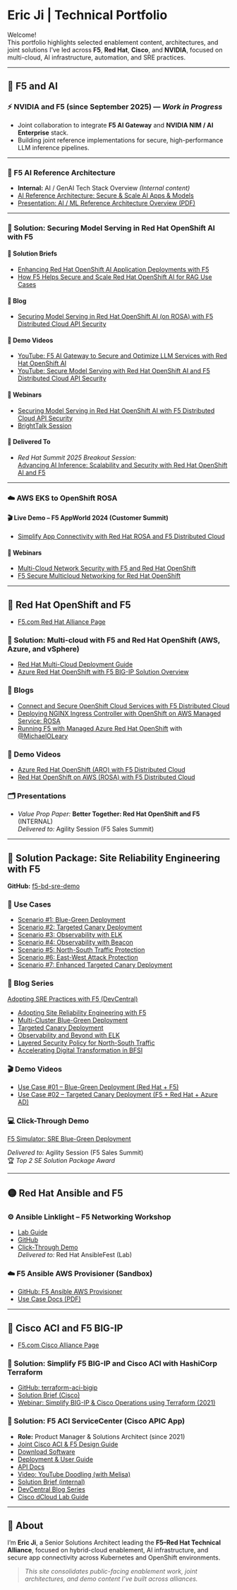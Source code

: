 # Eric Ji | Technical Portfolio

Welcome!  
This portfolio highlights selected enablement content, architectures, and joint solutions I’ve led across **F5**, **Red Hat**, **Cisco**, and **NVIDIA**, focused on multi-cloud, AI infrastructure, automation, and SRE practices.

---

## 🤖 F5 and AI

### ⚡ NVIDIA and F5 (since September 2025) — *Work in Progress*
- Joint collaboration to integrate **F5 AI Gateway** and **NVIDIA NIM / AI Enterprise** stack.
- Building joint reference implementations for secure, high-performance LLM inference pipelines.

---

### 🧠 F5 AI Reference Architecture
- **Internal:** AI / GenAI Tech Stack Overview *(Internal content)*
- [AI Reference Architecture: Secure & Scale AI Apps & Models](https://www.f5.com/resources/reference-architectures/ai-overview)
- [Presentation: AI / ML Reference Architecture Overview (PDF)](https://www.f5.com/pdf/reference-guide/f5-ai-reference-architecture.pdf)

---

### 🔐 Solution: Securing Model Serving in Red Hat OpenShift AI with F5

#### 📄 Solution Briefs
- [Enhancing Red Hat OpenShift AI Application Deployments with F5](https://www.f5.com/pdf/white-paper/f5-enhancing-red-hat-openshift-ai-application-deployments-white-paper.pdf)
- [How F5 Helps Secure and Scale Red Hat OpenShift AI for RAG Use Cases](https://www.f5.com/pdf/solution-overview/how-f5-helps-secure-and-scale-red-hat-openshift-ai-for-rag-use-cases-solution-ov.pdf)

#### 🧠 Blog
- [Securing Model Serving in Red Hat OpenShift AI (on ROSA) with F5 Distributed Cloud API Security](https://community.f5.com/kb/technicalarticles/securing-model-serving-in-red-hat-openshift-ai-on-rosa-with-f5-distributed-cloud/338353)

#### 🎥 Demo Videos
- [YouTube: F5 AI Gateway to Secure and Optimize LLM Services with Red Hat OpenShift AI](https://www.youtube.com/watch?v=RDBUNY6k9h0)
- [YouTube: Secure Model Serving with Red Hat OpenShift AI and F5 Distributed Cloud API Security](https://www.youtube.com/watch?v=QJhQaKE3L0w&t=32s)

#### 🧩 Webinars
- [Securing Model Serving in Red Hat OpenShift AI with F5 Distributed Cloud API Security](https://www.f5.com/company/events/webinars/securing-model-serving-in-red-hat-openshift-ai-with-f5-distributed-cloud-api-security)
- [BrightTalk Session](https://www.brighttalk.com/webcast/15797/645516)

#### 🎤 Delivered To
- *Red Hat Summit 2025 Breakout Session:*  
  [Advancing AI Inference: Scalability and Security with Red Hat OpenShift AI and F5](https://events.experiences.redhat.com/widget/redhat/sum25/SessionCatalog2025/session/1741033646953001jcS6)

---

### ☁️ AWS EKS to OpenShift ROSA

#### 🎬 Live Demo – F5 AppWorld 2024 (Customer Summit)
- [Simplify App Connectivity with Red Hat ROSA and F5 Distributed Cloud](https://www.youtube.com/watch?v=Mx7QfpZpjHc)

#### 🧩 Webinars
- [Multi-Cloud Network Security with F5 and Red Hat OpenShift](https://www.f5.com/company/events/webinars/multi-cloud-network-security-with-f5-and-red-hat-openshift)
- [F5 Secure Multicloud Networking for Red Hat OpenShift](https://www.f5.com/company/events/webinars/f5-secure-multicloud-networking-for-red-hat-openshift)

---

## 🔴 Red Hat OpenShift and F5

- [F5.com Red Hat Alliance Page](https://www.f5.com/partners/technology-alliances/red-hat)

### 🧩 Solution: Multi-cloud with F5 and Red Hat OpenShift (AWS, Azure, and vSphere)
- [Red Hat Multi-Cloud Deployment Guide](https://www.f5.com/pdf/solution-center/f5-redhat-multicloud-architecture.pdf)
- [Azure Red Hat OpenShift with F5 BIG-IP Solution Overview](https://www.f5.com/pdf/solution-guides/easily-provision-big-ip-on-azure-red-hat-openshift.pdf)

### 🧠 Blogs
- [Connect and Secure OpenShift Cloud Services with F5 Distributed Cloud](https://community.f5.com/t5/technical-articles/connect-and-secure-openshift-cloud-services-with-f5-distributed/ta-p/293330)
- [Deploying NGINX Ingress Controller with OpenShift on AWS Managed Service: ROSA](https://community.f5.com/t5/technical-articles/deploying-nginx-ingress-controller-with-openshift-on-aws-managed/ta-p/291023)
- [Running F5 with Managed Azure Red Hat OpenShift](https://community.f5.com/t5/technical-articles/running-f5-with-managed-azure-redhat-openshift/ta-p/291157) with [@MichaelOLeary](https://community.f5.com/t5/user/viewprofilepage/user-id/242856)

### 🎥 Demo Videos
- [Azure Red Hat OpenShift (ARO) with F5 Distributed Cloud](https://www.youtube.com/watch?v=PmESqS48wPM)
- [Red Hat OpenShift on AWS (ROSA) with F5 Distributed Cloud](https://www.youtube.com/watch?v=3W_9BMaC63Y)

### 🗂 Presentations
- *Value Prop Paper:* **Better Together: Red Hat OpenShift and F5** (INTERNAL)  
  *Delivered to:* Agility Session (F5 Sales Summit)

---

## 🔧 Solution Package: Site Reliability Engineering with F5

**GitHub:** [f5-bd-sre-demo](https://github.com/f5devcentral/f5-bd-sre-demo)

### 🔹 Use Cases
- [Scenario #1: Blue-Green Deployment](https://github.com/f5devcentral/f5-bd-sre-demo/blob/master/sre-usecases/02-blue-green-deployment/README.md)
- [Scenario #2: Targeted Canary Deployment](https://github.com/f5devcentral/f5-bd-sre-demo/blob/master/sre-usecases/01-targeted-canary/README.md)
- [Scenario #3: Observability with ELK](https://github.com/f5devcentral/f5-bd-sre-demo/blob/master/sre-usecases/03-observability-for-targeted-canary-with-ELK%20/README.md)
- [Scenario #4: Observability with Beacon](https://github.com/f5devcentral/f5-bd-sre-demo/blob/master/sre-usecases/04-observability-for-code-to-customer-with-Beacon/README.md)
- [Scenario #5: North-South Traffic Protection](https://github.com/f5devcentral/f5-bd-sre-demo/blob/master/sre-usecases/05-north_south_protection/README.md)
- [Scenario #6: East-West Attack Protection](https://github.com/f5devcentral/f5-bd-sre-demo/blob/master/sre-usecases/06-east_west_attack/README.md)
- [Scenario #7: Enhanced Targeted Canary Deployment](https://github.com/f5devcentral/f5-bd-sre-demo/blob/master/sre-usecases/07-enhanced_targeted_canary/README.md)

### 🧠 Blog Series
[Adopting SRE Practices with F5 (DevCentral)](https://community.f5.com/t5/tag/series-adopting-sre-practices-with-f5/tg-p/board-id/TechnicalArticles)
- [Adopting Site Reliability Engineering with F5](https://community.f5.com/t5/technical-articles/adopting-site-reliability-engineering-with-f5/ta-p/291057)
- [Multi-Cluster Blue-Green Deployment](https://community.f5.com/t5/technical-articles/adopting-sre-practices-with-f5-multi-cluster-blue-green/ta-p/291051)
- [Targeted Canary Deployment](https://community.f5.com/t5/technical-articles/adopting-sre-practices-with-f5-targeted-canary-deployment/ta-p/291046)
- [Observability and Beyond with ELK](https://community.f5.com/t5/technical-articles/adopting-sre-practices-with-f5-observability-and-beyond-with-elk/ta-p/291043)
- [Layered Security Policy for North-South Traffic](https://community.f5.com/t5/technical-articles/adopting-sre-practices-with-f5-layered-security-policy-for-north/ta-p/284890)
- [Accelerating Digital Transformation in BFSI](https://community.f5.com/t5/technical-articles/accelerating-digital-transformation-in-banking-and-financial/ta-p/291026)

### 🎬 Demo Videos
- [Use Case #01 – Blue-Green Deployment (Red Hat + F5)](https://youtu.be/I1y7BxWR9s0)
- [Use Case #02 – Targeted Canary Deployment (F5 + Red Hat + Azure AD)](https://youtu.be/Li5_gBAIMQQ)

### 💻 Click-Through Demo
[F5 Simulator: SRE Blue-Green Deployment](https://simulator.f5.com/s/sre-blue-green)

*Delivered to:* Agility Session (F5 Sales Summit)  
🏆 *Top 2 SE Solution Package Award*

---

## 🟡 Red Hat Ansible and F5

### ⚙️ Ansible Linklight – F5 Networking Workshop
- [Lab Guide](https://dlt-solutions-jboss.github.io/ansibleWorkshops/exercises/ansible_f5/)
- [GitHub](https://github.com/DLT-Solutions-JBoss/ansibleWorkshops)
- [Click-Through Demo](https://simulator.f5.com/s/ansible-tower)  
  *Delivered to:* Red Hat AnsibleFest (Lab)

### ☁️ F5 Ansible AWS Provisioner (Sandbox)
- [GitHub: F5 Ansible AWS Provisioner](https://github.com/f5alliances/f5_provisioner)
- [Use Case Docs (PDF)](https://readthedocs.org/projects/f5-ansible-use-cases/downloads/pdf/latest/)

---

## 🔵 Cisco ACI and F5 BIG-IP

- [F5.com Cisco Alliance Page](https://www.f5.com/partners/technology-alliances/cisco)

### 🧱 Solution: Simplify F5 BIG-IP and Cisco ACI with HashiCorp Terraform
- [GitHub: terraform-aci-bigip](https://github.com/f5devcentral/terraform-aci-bigip)
- [Solution Brief (Cisco)](https://www.cisco.com/c/en/us/solutions/collateral/data-center-virtualization/application-centric-infrastructure/big-ip-aci-so.pdf)
- [Webinar: Simplify BIG-IP & Cisco Operations using Terraform (2021)](https://www.youtube.com/watch?v=StsQqtxFFCk)

### 🧩 Solution: F5 ACI ServiceCenter (Cisco APIC App)
- **Role:** Product Manager & Solutions Architect (since 2021)  
- [Joint Cisco ACI & F5 Design Guide](https://www.cisco.com/c/en/us/solutions/collateral/data-center-virtualization/application-centric-infrastructure/white-paper-c11-743890.html)
- [Download Software](https://dcappcenter.cisco.com/f5-aci-servicecenter.html)
- [Deployment & User Guide](https://clouddocs.f5.com/f5-aci-servicecenter/latest/)
- [API Docs](https://clouddocs.f5.com/f5-aci-servicecenter/latest/rest_api.html)
- [Video: YouTube Doodling (with Melisa)](https://youtu.be/C3Lrf9MmEb4)
- [Solution Brief (internal)](https://f5.sharepoint.com/:b:/r/sites/Strategy/Business%20Development/Shared%20Documents/Strategic%20Alliances/Cisco/Cisco%20ACI/F5%20-%20ACI-ServiceCenter-Solution-Brief%20v2.pdf?csf=1&web=1&e=YlQ3HJ)
- [DevCentral Blog Series](https://devcentral.f5.com/s/seriesarticlelist?id=aBy1T000000H5KwSAK)
- [Cisco dCloud Lab Guide](https://dcloud-docs.cisco.com/c/r/dcloud-docs/sites/en_us/DCV/cisco_aci_with_f5_servicecenter_lab_v3/b_aci_with_f5_servicecenter_v3.html?dc=rtp)

---

## 🧭 About

I’m **Eric Ji**, a Senior Solutions Architect leading the **F5–Red Hat Technical Alliance**, focused on hybrid-cloud enablement, AI infrastructure, and secure app connectivity across Kubernetes and OpenShift environments.

> *This site consolidates public-facing enablement work, joint architectures, and demo content I’ve built across alliances.*
